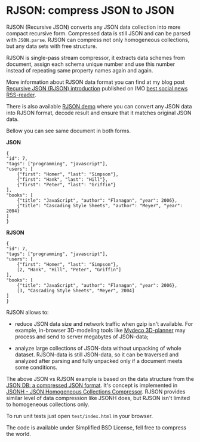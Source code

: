 # RJSON: compress JSON to JSON

RJSON (Recursive JSON) converts any JSON data collection  into more compact recursive form. Compressed data is still JSON and can be parsed with `JSON.parse`. RJSON can compress not only homogeneous collections, but any data sets with free structure.

RJSON is single-pass stream compressor,  it extracts data schemes from document, assign each schema unique number and  use this number  instead of repeating same property names again and again.

More information about RJSON data format you can find at my blog post [Recursive JSON (RJSON) introduction](http://www.cliws.com/e/06pogA9VwXylo_GknPEeFA/) published on IMO [best social news RSS-reader](http://www.cliws.com/).

There is also available [RJSON demo](http://www.cliws.com/p/rjson/) where you can convert any JSON data into RJSON format, decode result and ensure that it matches original JSON data.

Bellow you can see same document in both forms.

**JSON**

    {
    "id": 7,
    "tags": ["programming", "javascript"],
    "users": [
        {"first": "Homer", "last": "Simpson"},
        {"first": "Hank", "last": "Hill"},
        {"first": "Peter", "last": "Griffin"}
    ],
    "books": [
        {"title": "JavaScript", "author": "Flanagan", "year": 2006},
        {"title": "Cascading Style Sheets", "author": "Meyer", "year": 2004}
    ]
    }

**RJSON**

    {
    "id": 7,
    "tags": ["programming", "javascript"],
    "users": [
        {"first": "Homer", "last": "Simpson"},
        [2, "Hank", "Hill", "Peter", "Griffin"]
    ],
    "books": [
        {"title": "JavaScript", "author": "Flanagan", "year": 2006},
        [3, "Cascading Style Sheets", "Meyer", 2004]
    ]
    }


RJSON allows to:

* reduce JSON data size and network traffic when gzip isn't available. For example, in-browser 3D-modeling tools like [Mydeco 3D-planner](http://mydeco.com/3d-planner/) may process and send to server  megabytes of JSON-data;

* analyze large collections of JSON-data without unpacking of whole dataset. RJSON-data is still JSON-data, so it can be traversed and analyzed after parsing and fully unpacked only if a document meets  some conditions.

The above JSON vs RJSON example is based on the data structure from the [JSON DB: a compressed JSON format](http://michaux.ca/articles/json-db-a-compressed-json-format). It's concept is implemented in [JSONH - JSON Homogeneous Collections Compressor](https://github.com/WebReflection/JSONH). RJSON provides similar level of data compression like JSONH does, but RJSON isn't limited to homogeneous collections only.

To run unit tests just open `test/index.html` in your browser.

The code is available under Simplified BSD License, fell free to compress the world.
